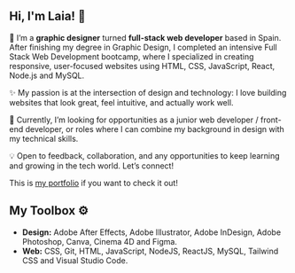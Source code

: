 ## Hi, I'm Laia! 👾

🎨 I’m a <strong>graphic designer</strong> turned <strong>full-stack web developer</strong> based in Spain. After finishing my degree in Graphic Design, I completed an intensive Full Stack Web Development bootcamp, where I specialized in creating responsive, user-focused websites using HTML, CSS, JavaScript, React, Node.js and MySQL.

✨ My passion is at the intersection of design and technology: I love building websites that look great, feel intuitive, and actually work well.

🚀 Currently, I’m looking for opportunities as a junior web developer / front-end developer, or roles where I can combine my background in design with my technical skills.

💡 Open to feedback, collaboration, and any opportunities to keep learning and growing in the tech world. Let’s connect!

This is <a href='https://laiaclemente.netlify.app'>my portfolio</a> if you want to check it out!

## My Toolbox ⚙️

- <strong>Design:</strong> Adobe After Effects, Adobe Illustrator, Adobe InDesign, Adobe Photoshop, Canva, Cinema 4D and Figma.
- <strong>Web:</strong> CSS, Git, HTML, JavaScript, NodeJS, ReactJS, MySQL, Tailwind CSS and Visual Studio Code.
